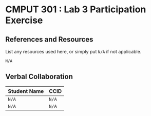 # CMPUT 301 : Lab 3 Participation Exercise

## References and Resources

List any resources used here, or simply put `N/A` if not applicable.

`N/A`

## Verbal Collaboration

| Student Name | CCID      |
| ------------ | --------- |
| `N/A`        | `N/A`     |
| `N/A`        | `N/A`     |
